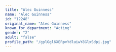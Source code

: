 ```yaml
---
title: "Alec Guinness"
name: "Alec Guinness"
id: "12248"
original_name: "Alec Guinness"
known_for_department: "Acting"
gender: "2"
adult: "false"
profile_path: "/gplGgl6XERpvYdluiwY8GlxSdpi.jpg"
---
```


